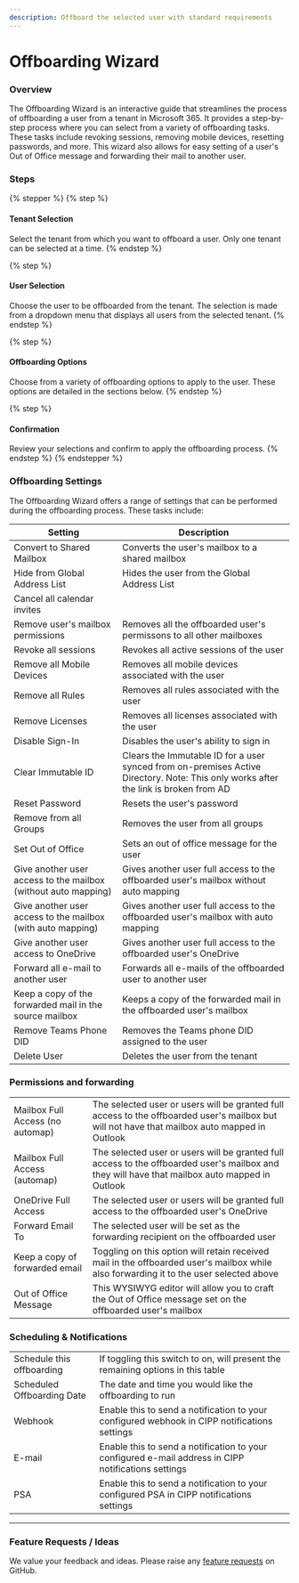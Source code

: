 ```yaml
---
description: Offboard the selected user with standard requirements
---
```


# Offboarding Wizard

### Overview

The Offboarding Wizard is an interactive guide that streamlines the process of offboarding a user from a tenant in Microsoft 365. It provides a step-by-step process where you can select from a variety of offboarding tasks. These tasks include revoking sessions, removing mobile devices, resetting passwords, and more. This wizard also allows for easy setting of a user's Out of Office message and forwarding their mail to another user.

### Steps

{% stepper %}
{% step %}
#### Tenant Selection

Select the tenant from which you want to offboard a user. Only one tenant can be selected at a time.
{% endstep %}

{% step %}
#### User Selection

Choose the user to be offboarded from the tenant. The selection is made from a dropdown menu that displays all users from the selected tenant.
{% endstep %}

{% step %}
#### Offboarding Options

Choose from a variety of offboarding options to apply to the user. These options are detailed in the sections below.
{% endstep %}

{% step %}
#### Confirmation

Review your selections and confirm to apply the offboarding process.
{% endstep %}
{% endstepper %}

### Offboarding Settings

The Offboarding Wizard offers a range of settings that can be performed during the offboarding process. These tasks include:

| Setting                                                        | Description                                                                                                                         |
| -------------------------------------------------------------- | ----------------------------------------------------------------------------------------------------------------------------------- |
| Convert to Shared Mailbox                                      | Converts the user's mailbox to a shared mailbox                                                                                     |
| Hide from Global Address List                                  | Hides the user from the Global Address List                                                                                         |
| Cancel all calendar invites                                    |                                                                                                                                     |
| Remove user's mailbox permissions                              | Removes all the offboarded user's permissons to all other mailboxes                                                                 |
| Revoke all sessions                                            | Revokes all active sessions of the user                                                                                             |
| Remove all Mobile Devices                                      | Removes all mobile devices associated with the user                                                                                 |
| Remove all Rules                                               | Removes all rules associated with the user                                                                                          |
| Remove Licenses                                                | Removes all licenses associated with the user                                                                                       |
| Disable Sign-In                                                | Disables the user's ability to sign in                                                                                              |
| Clear Immutable ID                                             | Clears the Immutable ID for a user synced from on-premises Active Directory. Note: This only works after the link is broken from AD |
| Reset Password                                                 | Resets the user's password                                                                                                          |
| Remove from all Groups                                         | Removes the user from all groups                                                                                                    |
| Set Out of Office                                              | Sets an out of office message for the user                                                                                          |
| Give another user access to the mailbox (without auto mapping) | Gives another user full access to the offboarded user's mailbox without auto mapping                                                |
| Give another user access to the mailbox (with auto mapping)    | Gives another user full access to the offboarded user's mailbox with auto mapping                                                   |
| Give another user access to OneDrive                           | Gives another user full access to the offboarded user's OneDrive                                                                    |
| Forward all e-mail to another user                             | Forwards all e-mails of the offboarded user to another user                                                                         |
| Keep a copy of the forwarded mail in the source mailbox        | Keeps a copy of the forwarded mail in the offboarded user's mailbox                                                                 |
| Remove Teams Phone DID                                         | Removes the Teams phone DID assigned to the user                                                                                    |
| Delete User                                                    | Deletes the user from the tenant                                                                                                    |

### Permissions and forwarding

|                                  |                                                                                                                                                |
| -------------------------------- | ---------------------------------------------------------------------------------------------------------------------------------------------- |
| Mailbox Full Access (no automap) | The selected user or users will be granted full access to the offboarded user's mailbox but will not have that mailbox auto mapped in Outlook  |
| Mailbox Full Access (automap)    | The selected user or users will be granted full access to the offboarded user's mailbox and they will have that mailbox auto mapped in Outlook |
| OneDrive Full Access             | The selected user or users will be granted full access to the offboarded user's OneDrive                                                       |
| Forward Email To                 | The selected user will be set as the forwarding recipient on the offboarded user                                                               |
| Keep a copy of forwarded email   | Toggling on this option will retain received mail in the offboarded user's mailbox while also forwarding it to the user selected above         |
| Out of Office Message            | This WYSIWYG editor will allow you to craft the Out of Office message set on the offboarded user's mailbox                                     |

### Scheduling & Notifications

|                            |                                                                                                     |
| -------------------------- | --------------------------------------------------------------------------------------------------- |
| Schedule this offboarding  | If toggling this switch to on, will present the remaining options in this table                     |
| Scheduled Offboarding Date | The date and time you would like the offboarding to run                                             |
| Webhook                    | Enable this to send a notification to your configured webhook in CIPP notifications settings        |
| E-mail                     | Enable this to send a notification to your configured e-mail address in CIPP notifications settings |
| PSA                        | Enable this to send a notification to your configured PSA in CIPP notifications settings            |

***

### Feature Requests / Ideas

We value your feedback and ideas. Please raise any [feature requests](https://github.com/KelvinTegelaar/CIPP/issues/new?assignees=\&labels=enhancement%2Cno-priority\&projects=\&template=feature.yml\&title=%5BFeature+Request%5D%3A+) on GitHub.
